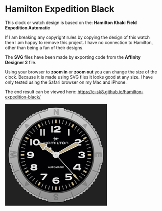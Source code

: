 # Hamilton Expedition Black

This clock or watch design is based on the: **Hamilton Khaki Field Expedition Automatic**

If I am breaking any copyright rules by copying the design of this watch then I am happy to remove
this project. I have no connection to Hamilton, other than being a fan of their designs.

The **SVG** files have been made by exporting code from the **Affinity Designer 2** file.

Using your browser to **zoom in** or **zoom out** you can change the size of the clock.
Because it is made using SVG files it looks good at any size. I have only tested
using the Safari browser on my Mac and iPhone.

The end result can be viewed here: https://c-sk8.github.io/hamilton-expedition-black/

<a href="https://c-sk8.github.io/hamilton-expedition-black/"><img src="https://raw.githubusercontent.com/c-sk8/Hamilton-Expedition-Watch/refs/heads/main/image/preview.png" alt="no image" width="333"/></a>

